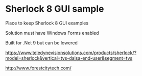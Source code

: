 # Sherlock 8 GUI sample
Place to keep Sherlock 8 GUI examples

Solution must have Windows Forms enabled

Built for .Net 9 but can be lowered

https://www.teledynevisionsolutions.com/products/sherlock/?model=sherlock&vertical=tvs-dalsa-end-user&segment=tvs

http://www.forestcitytech.com/

